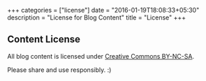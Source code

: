 +++
categories = ["license"]
date = "2016-01-19T18:08:33+05:30"
description = "License for Blog Content"
title = "License"
+++

## Content License

All blog content is licensed under [Creative Commons BY-NC-SA](https://creativecommons.org/licenses/by-sa/4.0/).

Please share and use responsibly. :)